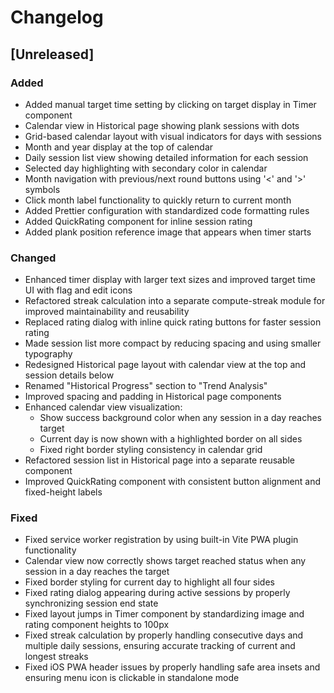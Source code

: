 # Changelog

## [Unreleased]

### Added

- Added manual target time setting by clicking on target display in Timer component
- Calendar view in Historical page showing plank sessions with dots
- Grid-based calendar layout with visual indicators for days with sessions
- Month and year display at the top of calendar
- Daily session list view showing detailed information for each session
- Selected day highlighting with secondary color in calendar
- Month navigation with previous/next round buttons using '<' and '>' symbols
- Click month label functionality to quickly return to current month
- Added Prettier configuration with standardized code formatting rules
- Added QuickRating component for inline session rating
- Added plank position reference image that appears when timer starts

### Changed

- Enhanced timer display with larger text sizes and improved target time UI with flag and edit icons
- Refactored streak calculation into a separate compute-streak module for improved maintainability and reusability
- Replaced rating dialog with inline quick rating buttons for faster session rating
- Made session list more compact by reducing spacing and using smaller typography
- Redesigned Historical page layout with calendar view at the top and session details below
- Renamed "Historical Progress" section to "Trend Analysis"
- Improved spacing and padding in Historical page components
- Enhanced calendar view visualization:
  - Show success background color when any session in a day reaches target
  - Current day is now shown with a highlighted border on all sides
  - Fixed right border styling consistency in calendar grid
- Refactored session list in Historical page into a separate reusable component
- Improved QuickRating component with consistent button alignment and fixed-height labels

### Fixed

- Fixed service worker registration by using built-in Vite PWA plugin functionality
- Calendar view now correctly shows target reached status when any session in a day reaches the target
- Fixed border styling for current day to highlight all four sides
- Fixed rating dialog appearing during active sessions by properly synchronizing session end state
- Fixed layout jumps in Timer component by standardizing image and rating component heights to 100px
- Fixed streak calculation by properly handling consecutive days and multiple daily sessions, ensuring accurate tracking of current and longest streaks
- Fixed iOS PWA header issues by properly handling safe area insets and ensuring menu icon is clickable in standalone mode
